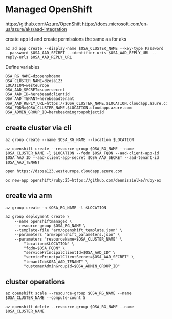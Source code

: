 # Managed OpenShift
https://github.com/Azure/OpenShift
https://docs.microsoft.com/en-us/azure/aks/aad-integration

create app id and create permissions the same as for aks
```
az ad app create --display-name $OSA_CLUSTER_NAME --key-type Password --password $OSA_AAD_SECRET --identifier-uris $OSA_AAD_REPLY_URL --reply-urls $OSA_AAD_REPLY_URL
```

Define variables
```
OSA_RG_NAME=dzopenshdemo
OSA_CLUSTER_NAME=dzosa123
LOCATION=westeurope
OSA_AAD_SECRET=supersecret
OSA_AAD_ID=herebeaadclientid
OSA_AAD_TENANT=herebeaadtenant
OSA_AAD_REPLY_URL=https://$OSA_CLUSTER_NAME.$LOCATION.cloudapp.azure.com/oauth2callback/Azure%20AD
OSA_FQDN=$OSA_CLUSTER_NAME.$LOCATION.cloudapp.azure.com
OSA_ADMIN_GROUP_ID=herebeadmingroupobjectid
```

## create cluster via cli
```
az group create --name $OSA_RG_NAME --location $LOCATION

az openshift create --resource-group $OSA_RG_NAME --name $OSA_CLUSTER_NAME -l $LOCATION --fqdn $OSA_FQDN --aad-client-app-id $OSA_AAD_ID --aad-client-app-secret $OSA_AAD_SECRET --aad-tenant-id $OSA_AAD_TENANT

open https://dzosa123.westeurope.cloudapp.azure.com

oc new-app openshift/ruby:25~https://github.com/denniszielke/ruby-ex 
```

## create via arm
```
az group create -n $OSA_RG_NAME -l $LOCATION

az group deployment create \
    --name openshiftmanaged \
    --resource-group $OSA_RG_NAME \
    --template-file "arm/openshift_template.json" \
    --parameters "arm/openshift_parameters.json" \
    --parameters "resourceName=$OSA_CLUSTER_NAME" \
        "location=$LOCATION" \
        "fqdn=$OSA_FQDN" \
        "servicePrincipalClientId=$OSA_AAD_ID" \
        "servicePrincipalClientSecret=$OSA_AAD_SECRET" \
        "tenantId=$OSA_AAD_TENANT" \
        "customerAdminGroupId=$OSA_ADMIN_GROUP_ID"
```


## cluster operations
```
az openshift scale --resource-group $OSA_RG_NAME --name $OSA_CLUSTER_NAME --compute-count 5

az openshift delete --resource-group $OSA_RG_NAME --name $OSA_CLUSTER_NAME 
```